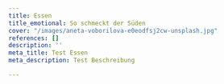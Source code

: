 ```yaml
---
title: Essen
title_emotional: So schmeckt der Süden
cover: "/images/aneta-voborilova-e0eodfsj2cw-unsplash.jpg"
references: []
description: ''
meta_title: Test Essen
meta_description: Test Beschreibung

---
```

